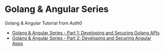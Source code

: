 # Golang &amp; Angular Series

Golang &amp; Angular Tutorial from Auth0

+ [Golang & Angular Series - Part 1: Developing and Securing Golang APIs](https://auth0.com/blog/developing-golang-and-angular-apps-part-1-backend-api/)
+ [Golang & Angular Series - Part 2: Developing and Securing Angular Apps](https://auth0.com/blog/developing-golang-and-angular-apps-part-2-angular-front-end/)
